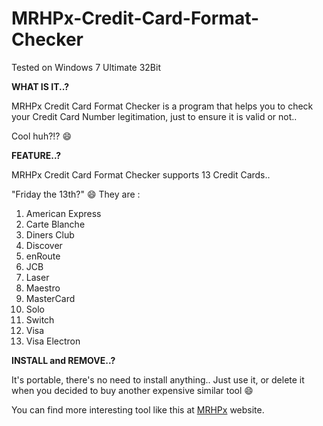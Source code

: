 # MRHPx-Credit-Card-Format-Checker

Tested on Windows 7 Ultimate 32Bit


**WHAT IS IT..?**

MRHPx Credit Card Format Checker is a  program  that  helps  you  to check your Credit Card Number legitimation, just to ensure  it is valid or not.. 

Cool huh?!? :smile:


**FEATURE..?**

MRHPx Credit Card Format Checker supports 13 Credit Cards..

"Friday the 13th?" :smile: They are :
1)  American Express
2)  Carte Blanche
3)  Diners Club
4)  Discover
5)  enRoute
6)  JCB
7)  Laser
8)  Maestro
9)  MasterCard
10) Solo
11) Switch
12) Visa
13) Visa Electron


**INSTALL and REMOVE..?**

It's portable, there's no need to install anything.. Just use it,  or delete it when you decided to buy another expensive similar tool :smile:

You can find more interesting tool like this at [MRHPx](http://www.mrhpx.com/) website.


